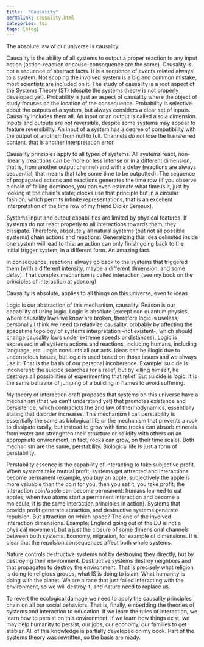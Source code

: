 ```yaml
---
title:  "Causality"
permalink: causality.html
categories: toi
tags: [blog]
---
```

The absolute law of our universe is causality.

Causality is the ability of all systems to output a proper reaction to any input action (action-reaction or cause-consequence are the same). Causality is not a sequence of abstract facts. It is a sequence of events related always to a system. Not scoping the involved system is a big and common mistake, most scientists are included on it. The study of causality is a root aspect of the Systems Theory (ST) (despite the systems theory is not properly developed yet). Probability is just an aspect of causality where the object of study focuses on the location of the consequence. Probability is selective about the outputs of a system, but always considers a clear set of inputs. Causality includes them all. An input or an output is called also a dimension. Inputs and outputs are not reversible, despite some systems may appear to feature reversibility. An input of a system has a degree of compatibility with the output of another: from null to full. Channels *do not* lose the transferred content, that is another interpretation error.

Causality principles apply to all types of systems. All systems react, non-linearly (reactions can be more or less intense or in a different dimension, that is, from another output channel) and with a delay (reactions are always sequential, that means that take some time to be outputted). The sequence of propagated actions and reactions generates the time row (if you observe a chain of falling dominoes, you can even estimate what time is it, just by looking at the chain's state; clocks use that principle but in a circular fashion, which permits infinite representations, that is an excellent interpretation of the time row of my friend Didier Semeux).

Systems input and output capabilities are limited by physical features. If systems do not react properly to all interactions towards them, they dissipate. Therefore, absolutely all natural systems (but not all possible systems) chain actions and reactions. Generalizing this idea delimited inside one system will lead to this: an action can only finish going back to the initial trigger system, in a different form. An amazing fact.

In consequence, reactions always go back to the systems that triggered them (with a different intensity, maybe a different dimension, and some delay). That complex mechanism is called interaction (see my book on the principles of interaction at ydor.org).

Causality is absolute, applies to all things on this universe, even to ideas.

Logic is our abstraction of this mechanism, causality. Reason is our capability of using logic. Logic is absolute (except con quantum physics, where causality laws we know are broken, therefore logic is useless; personally I think we need to relativize causality, probably by affecting the spacetime topology of systems interpretation -not existent-, which should change causality laws under extreme speeds or distances). Logic is expressed in all systems actions and reactions, including humans, including language, etc. Logic conducts all our acts. Ideas can be illogic due to unconscious issues, but logic is used based on those issues and we always use it. That is the basis of our personal incoherence. Example: suicide is incoherent: the suicide searches for a relief, but by killing himself, he destroys all possibilities of experimenting that relief. But suicide is logic: it is the same behavior of jumping of a building in flames to avoid suffering.

My theory of interaction draft proposes that systems on this universe have a mechanism (that we can't understand yet) that promotes existence and persistence, which contradicts the 2nd law of thermodynamics, essentially stating that disorder increases. This mechanism I call perstability is essentially the same as biological life or the mechanism that prevents a rock to dissipate easily, but instead to grow with time (rocks can absorb minerals from water and strenghten their structure or solidify with others on an appropriate environment; in fact, rocks can grow, on their time scale). Both mechanism are the same, perstability. Biological life is just a form of perstability.

Perstability essence is the capability of interacting to take subjective profit. When systems take mutual profit, systems get attracted and interactions become permanent (example, you buy an apple, subjectively the apple is more valuable than the coin for you, then you eat it, you take profit; the interaction coin/apple can become permanent: humans learned to eat apples; when two atoms start a permanent interaction and become a molecule, it is the same interaction principles in action). Systems that provide profit generate attraction, and destructive systems generate repulsion. But attraction on which space? The one of the involved interaction dimensions. Example: England going out of the EU is not a physical movement, but a just the closure of some dimensional channels between both systems. Economy, migration, for example of dimensions. It is clear that the repulsion consequences affect both whole systems.

Nature controls destructive systems not by destroying they directly, but by destroying their environment. Destructive systems destroy neighbors and that propagates to destroy the environment. That is precisely what religion is doing to religious groups, what IS is doing to islam. What humanity is doing with the planet. We are a race that just failed interacting with the environment, so we will destroy it, and nature need to replace us.

To revert the ecological damage we need to apply the causality principles chain on all our social behaviors. That is, finally, embedding the theories of systems and interaction to education. If we learn the rules of interaction, we learn how to persist on this environment. If we learn how things exist, we may help humanity to persist, our jobs, our economy, our families to get stabler. All of this knowledge is partially developed on my book. Part of the systems theory was rewritten, so the basis are ready. 